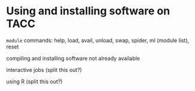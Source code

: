 Using and installing software on TACC
=====================================

`module` commands: help, load, avail, unload, swap, spider, ml (module list), reset

compiling and installing software not already available

interactive jobs (split this out?)

using R (split this out?)
